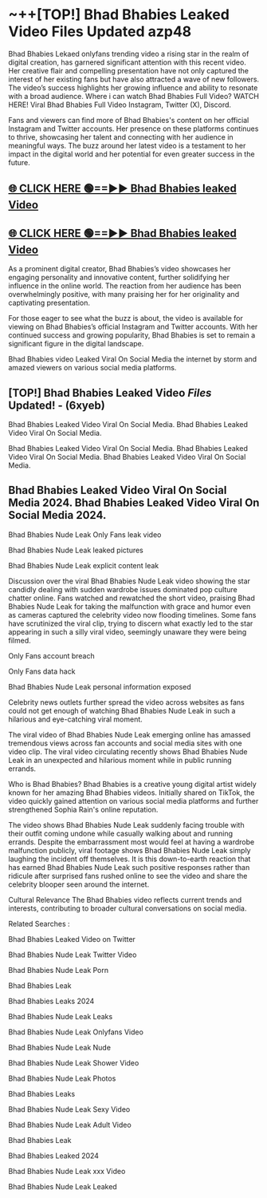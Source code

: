 # ~++[TOP!] Bhad Bhabies Leaked Video Files Updated azp48

 Bhad Bhabies Lekaed onlyfans trending video a rising star in the realm of digital creation, has garnered significant attention with this recent video. Her creative flair and compelling presentation have not only captured the interest of her existing fans but have also attracted a wave of new followers. The video’s success highlights her growing influence and ability to resonate with a broad audience.
Where i can watch  Bhad Bhabies Full Video? WATCH HERE! Viral  Bhad Bhabies Full Video Instagram, Twitter (X), Discord.


Fans and viewers can find more of  Bhad Bhabies's content on her official Instagram and Twitter accounts. Her presence on these platforms continues to thrive, showcasing her talent and connecting with her audience in meaningful ways. The buzz around her latest video is a testament to her impact in the digital world and her potential for even greater success in the future.


## [🌐 CLICK HERE 🟢==►►  Bhad Bhabies leaked Video ](https://onlyclips.site?title=Bhad_Bhabies&ref=git)

## [🌐 CLICK HERE 🟢==►►  Bhad Bhabies leaked Video ](https://onlyclips.site?title=Bhad_Bhabies&ref=git)


As a prominent digital creator,  Bhad Bhabies’s video showcases her engaging personality and innovative content, further solidifying her influence in the online world. The reaction from her audience has been overwhelmingly positive, with many praising her for her originality and captivating presentation.

For those eager to see what the buzz is about, the video is available for viewing on  Bhad Bhabies’s official Instagram and Twitter accounts. With her continued success and growing popularity,  Bhad Bhabies is set to remain a significant figure in the digital landscape.


  Bhad Bhabies video Leaked Viral On Social Media the internet by storm and amazed viewers on various social media platforms.


## [TOP!]  Bhad Bhabies Leaked Video *Files* Updated! - (6xyeb) 

 Bhad Bhabies Leaked Video Viral On Social Media. Bhad Bhabies Leaked Video Viral On Social Media.

 Bhad Bhabies Leaked Video Viral On Social Media. Bhad Bhabies Leaked Video Viral On Social Media. Bhad Bhabies Leaked Video Viral On Social Media.


##  Bhad Bhabies Leaked Video Viral On Social Media 2024. Bhad Bhabies Leaked Video Viral On Social Media 2024.
 Bhad Bhabies Nude Leak Only Fans leak video

 Bhad Bhabies Nude Leak leaked pictures

 Bhad Bhabies Nude Leak explicit content leak

Discussion over the viral  Bhad Bhabies Nude Leak video showing the star candidly dealing with sudden wardrobe issues dominated pop culture chatter online. Fans watched and rewatched the short video, praising  Bhad Bhabies Nude Leak for taking the malfunction with grace and humor even as cameras captured the celebrity video now flooding timelines. Some fans have scrutinized the viral clip, trying to discern what exactly led to the star appearing in such a silly viral video, seemingly unaware they were being filmed.


Only Fans account breach

Only Fans data hack

 Bhad Bhabies Nude Leak personal information exposed

Celebrity news outlets further spread the video across websites as fans could not get enough of watching  Bhad Bhabies Nude Leak in such a hilarious and eye-catching viral moment.


The viral video of  Bhad Bhabies Nude Leak emerging online has amassed tremendous views across fan accounts and social media sites with one video clip. The viral video circulating recently shows  Bhad Bhabies Nude Leak in an unexpected and hilarious moment while in public running errands.


Who is  Bhad Bhabies?  Bhad Bhabies is a creative young digital artist widely known for her amazing  Bhad Bhabies videos. Initially shared on TikTok, the video quickly gained attention on various social media platforms and further strengthened Sophia Rain's online reputation.

The video shows  Bhad Bhabies Nude Leak suddenly facing trouble with their outfit coming undone while casually walking about and running errands. Despite the embarrassment most would feel at having a wardrobe malfunction publicly, viral footage shows  Bhad Bhabies Nude Leak simply laughing the incident off themselves. It is this down-to-earth reaction that has earned  Bhad Bhabies Nude Leak such positive responses rather than ridicule after surprised fans rushed online to see the video and share the celebrity blooper seen around the internet.

Cultural Relevance The  Bhad Bhabies video reflects current trends and interests, contributing to broader cultural conversations on social media.

Related Searches :

 Bhad Bhabies Leaked Video on Twitter

 Bhad Bhabies Nude Leak Twitter Video

 Bhad Bhabies Nude Leak Porn

 Bhad Bhabies Leak 

 Bhad Bhabies Leaks 2024

 Bhad Bhabies Nude Leak Leaks

 Bhad Bhabies Nude Leak Onlyfans Video

 Bhad Bhabies Nude Leak Nude

 Bhad Bhabies Nude Leak Shower Video

 Bhad Bhabies Nude Leak Photos

 Bhad Bhabies Leaks

 Bhad Bhabies Nude Leak Sexy Video

 Bhad Bhabies Nude Leak Adult Video

 Bhad Bhabies Leak

 Bhad Bhabies Leaked 2024

 Bhad Bhabies Nude Leak xxx Video

 Bhad Bhabies Nude Leak Leaked